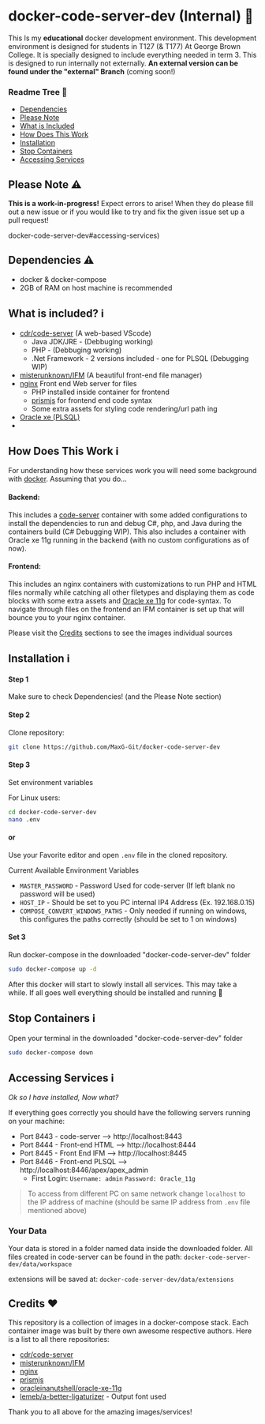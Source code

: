 # docker-code-server-dev (Internal) 🐬
This Is my **educational** docker development environment. This development environment is designed for students in T127 (& T177) At George Brown College. It is specially designed to include everything needed in term 3. This is designed to run internally not externally. **An external version can be found under the "external" Branch** (coming soon!)



### Readme Tree 🌳
* [Dependencies](https://github.com/MaxG-Git/docker-code-server-dev#dependencies)
* [Please Note](https://github.com/MaxG-Git/docker-code-server-dev#please-note)
* [What is Included](https://github.com/MaxG-Git/docker-code-server-dev#what-is-included)
* [How Does This Work](https://github.com/MaxG-Git/docker-code-server-dev#how-does-this-work)
* [Installation](https://github.com/MaxG-Git/docker-code-server-dev#installation)
* [Stop Containers](https://github.com/MaxG-Git/docker-code-server-dev#stop-containers)
* [Accessing Services](https://github.com/MaxG-Git/docker-code-server-dev#accessing-services)


## Please Note ⚠
**This is a work-in-progress!** Expect errors to arise! When they do please fill out a new issue or if you would like to try and fix the given issue set up a pull request!

docker-code-server-dev#accessing-services)

## Dependencies ⚠
- docker & docker-compose
- 2GB of RAM on host machine is recommended


## What is included? ℹ
- [cdr/code-server](https://github.com/cdr/code-server) (A web-based VScode)
    - Java JDK/JRE - (Debbuging working) 
    - PHP - (Debbuging working)
    - .Net Framework - 2 versions included - one for PLSQL (Debugging WIP)
- [misterunknown/IFM](https://github.com/misterunknown/ifm) (A beautiful front-end file manager)
- [nginx](https://hub.docker.com/_/nginx) Front end Web server for files
    - PHP installed inside container for frontend
    - [prismjs](https://prismjs.com/) for frontend end code syntax
    - Some extra assets for styling code rendering/url path ing
- [Oracle xe (PLSQL)](https://hub.docker.com/r/oracleinanutshell/oracle-xe-11g)
- [](https://github.com/MaxG-Git/docker-code-server-dev#credits)

## How Does This Work ℹ
For understanding how these services work you will need some background with [docker](https://www.docker.com/why-docker). Assuming that you do...
#### Backend:
This includes a [code-server](https://github.com/cdr/code-server) container with some added configurations to install the dependencies to run and debug C#, php, and Java during the containers build (C# Debugging WIP). This also includes a container with Oracle xe 11g running in the backend (with no custom configurations as of now).
#### Frontend:
This includes an nginx containers with customizations to run PHP and HTML files normally while catching all other filetypes and displaying them as code blocks with some extra assets and [Oracle xe 11g](https://hub.docker.com/r/oracleinanutshell/oracle-xe-11g) for code-syntax. To navigate through files on the frontend an IFM container is set up that will bounce you to your nginx container.

Please visit the [Credits](https://github.com/MaxG-Git/docker-code-server-dev#credits) sections to see the images individual sources 

## Installation ℹ
#### Step 1
Make sure to check Dependencies! (and the Please Note section)
#### Step 2
Clone repository:
```bash
git clone https://github.com/MaxG-Git/docker-code-server-dev
```
#### Step 3
Set environment variables

For Linux users:
```bash
cd docker-code-server-dev
nano .env
```
#### or

Use your Favorite editor and open `.env` file in the cloned repository. 

Current Available Environment Variables
- `MASTER_PASSWORD` - Password Used for code-server (If left blank no password will be used)
- `HOST_IP` - Should be set to you PC internal IP4 Address (Ex. 192.168.0.15)
- `COMPOSE_CONVERT_WINDOWS_PATHS` - Only needed if running on windows, this configures the paths correctly (should be set to 1 on windows)

#### Set 3
Run docker-compose in the downloaded "docker-code-server-dev" folder
```bash
sudo docker-compose up -d
```
After this docker will start to slowly install all services. This may take a while. If all goes well everything should be installed and running 🥳


## Stop Containers ℹ
Open your terminal in the downloaded "docker-code-server-dev" folder
```bash
sudo docker-compose down
```

## Accessing Services ℹ
*Ok so I have installed, Now what?*

If everything goes correctly you should have the following servers running on your machine:
- Port 8443 - code-server --> http://localhost:8443
- Port 8444 - Front-end HTML --> http://localhost:8444
- Port 8445 - Front End IFM --> http://localhost:8445
- Port 8446 - Front-end PLSQL --> http://localhost:8446/apex/apex_admin
    - First Login: `Username: admin` `Password: Oracle_11g`
> To access from different PC on same network change `localhost` to the IP address of machine (should be same IP address from `.env` file mentioned above)

### Your Data 
 Your data is stored in a folder named data inside the downloaded folder. All files created in code-server can be found in the path: `docker-code-server-dev/data/workspace` 

 extensions will be saved at: `docker-code-server-dev/data/extensions`

## Credits ♥
This repository is a collection of images in a docker-compose stack. Each container image was built by there own awesome respective authors. Here is a list to all there repositories:
- [cdr/code-server](https://github.com/cdr/code-server)
- [misterunknown/IFM](https://github.com/misterunknown/ifm)
- [nginx](https://hub.docker.com/_/nginx)
- [prismjs](https://prismjs.com/)
- [oracleinanutshell/oracle-xe-11g](https://hub.docker.com/r/oracleinanutshell/oracle-xe-11g)
 - [lemeb/a-better-ligaturizer](https://github.com/lemeb/a-better-ligaturizer) - Output font used

Thank you to all above for the amazing images/services!
